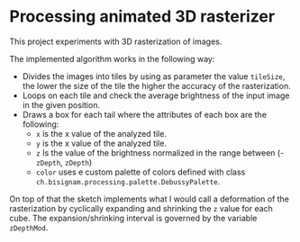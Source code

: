 # Processing animated 3D rasterizer

This project experiments with 3D rasterization of images.

The implemented algorithm works in the following way:

* Divides the images into tiles by using as parameter the value ```tileSize```, the lower the size of the tile the higher the accuracy of the rasterization.
* Loops on each tile and check the average brightness of the input image in the given position.
* Draws a box for each tail where the attributes of each box are the following:
  * ```x``` is the x value of the analyzed tile.
  * ```y``` is the x value of the analyzed tile.
  * ```z``` Is the value of the brightness normalized in the range between (-```zDepth```, ```zDepth```)
  * ```color``` uses e custom palette of colors defined with class
    ```ch.bisignam.processing.palette.DebussyPalette```.

On top of that the sketch implements what I would call a deformation of the rasterization by cyclically expanding and shrinking the ```z``` value for each cube.
The expansion/shrinking interval is governed by the variable ```zDepthMod```.